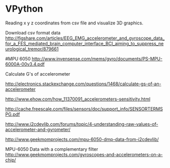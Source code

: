 # VPython
Reading x y z coordinates from csv file and visualize 3D graphics.

Download csv format data
http://figshare.com/articles/EEG_EMG_accelerometer_and_gyroscope_data_for_a_FES_mediated_brain_computer_interface_BCI_aiming_to_suppress_neurological_tremor/879661

#MPU 6050
http://www.invensense.com/mems/gyro/documents/PS-MPU-6000A-00v3.4.pdf

Calculate G's of accelerometer

http://electronics.stackexchange.com/questions/1468/calculate-gs-of-an-accelerometer

http://www.ehow.com/how_11370091_accelerometers-sensitivity.html

http://cache.freescale.com/files/sensors/doc/support_info/SENSORTERMSPG.pdf

http://www.i2cdevlib.com/forums/topic/4-understanding-raw-values-of-accelerometer-and-gyrometer/ 

http://www.geekmomprojects.com/mpu-6050-dmp-data-from-i2cdevlib/

MPU-6050 Data with a complementary filter
http://www.geekmomprojects.com/gyroscopes-and-accelerometers-on-a-chip/ 